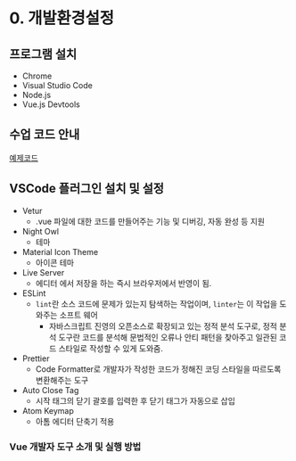 # 0. 개발환경설정

## 프로그램 설치

- Chrome
- Visual Studio Code
- Node.js
- Vue.js Devtools

## 수업 코드 안내

[예제코드]([https://github.com/joshua1988/learn-vue-js](https://github.com/joshua1988/learn-vue-js))

## VSCode 플러그인 설치 및 설정

- Vetur
    - .vue 파일에 대한 코드를 만들어주는 기능 및 디버깅, 자동 완성 등 지원
- Night Owl
    - 테마
- Material Icon Theme
    - 아이콘 테마
- Live Server
    - 에디터 에서 저장을 하는 즉시 브라우저에서 반영이 됨.
- ESLint
    - `lint`란 소스 코드에 문제가 있는지 탐색하는 작업이며, `linter`는 이 작업을 도와주는 소프트 웨어
        - 자바스크립트 진영의 오픈소스로 확장되고 있는 정적 분석 도구로, 정적 분석 도구란 코드를 분석해 문법적인 오류나 안티 패턴을 찾아주고 일관된 코드 스타일로 작성할 수 있게 도와줌.
- Prettier
    - Code Formatter로 개발자가 작성한 코드가 정해진 코딩 스타일을 따르도록 변환해주는 도구
- Auto Close Tag
    - 시작 태그의 닫기 괄호를 입력한 후 닫기 태그가 자동으로 삽입
- Atom Keymap
    - 아톰 에디터 단축기 적용

### Vue 개발자 도구 소개 및 실행 방법